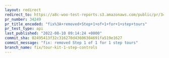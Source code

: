 ```yaml
---
layout: redirect
redirect_to: https://a8c-woo-test-reports.s3.amazonaws.com/public/pr/34249/api/index.html
pr_number: 34249
pr_title_encoded: "fix%3A+removed+Step+1+of+1+for+1+step+tours"
pr_test_type: api
last_published: "2022-08-10 09:14:24 +0000"
commit_sha: 02495413f32c316270d43606304691fa519e1627
commit_message: "fix: removed Step 1 of 1 for 1 step tours"
branch_name: fix/tour-kit-1-step-controls
---
```

